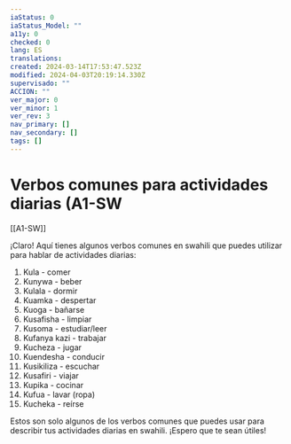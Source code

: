 ```yaml
---
iaStatus: 0
iaStatus_Model: ""
a11y: 0
checked: 0
lang: ES
translations: 
created: 2024-03-14T17:53:47.523Z
modified: 2024-04-03T20:19:14.330Z
supervisado: ""
ACCION: ""
ver_major: 0
ver_minor: 1
ver_rev: 3
nav_primary: []
nav_secondary: []
tags: []
---
```

# Verbos comunes para actividades diarias (A1-SW

[[A1-SW]]

¡Claro! Aquí tienes algunos verbos comunes en swahili que puedes utilizar para hablar de actividades diarias:

1. Kula - comer
2. Kunywa - beber
3. Kulala - dormir
4. Kuamka - despertar
5. Kuoga - bañarse
6. Kusafisha - limpiar
7. Kusoma - estudiar/leer
8. Kufanya kazi - trabajar
9. Kucheza - jugar
10. Kuendesha - conducir
11. Kusikiliza - escuchar
12. Kusafiri - viajar
13. Kupika - cocinar
14. Kufua - lavar (ropa)
15. Kucheka - reírse

Estos son solo algunos de los verbos comunes que puedes usar para describir tus actividades diarias en swahili. ¡Espero que te sean útiles!
